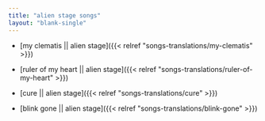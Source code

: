 ```yaml
---
title: "alien stage songs"
layout: "blank-single"
---
```


- [my clematis || alien stage]({{< relref "songs-translations/my-clematis" >}})

- [ruler of my heart || alien stage]({{< relref "songs-translations/ruler-of-my-heart" >}})

- [cure || alien stage]({{< relref "songs-translations/cure" >}})

- [blink gone || alien stage]({{< relref "songs-translations/blink-gone" >}})